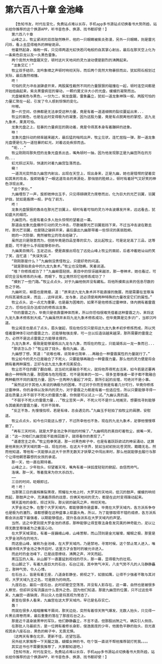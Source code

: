 # 第六百八十章 金池峰
        【告知书友，时代在变化，免费站点难以长存，手机app多书源站点切换看书大势所趋，站长给你推荐的这个换源APP，听书音色多、换源、找书都好使！】
       第六百八十章
       山峰之上，牧尘紧闭的双目陡然睁开，他的一只眼睛被紫炎弥漫，另外一只眼睛，则是雷光闪烁，看上去显得格外的神秘诡异。
       他霍然起身，袖袍一挥，只见得两道光虹快若闪电般的自其掌心射出，最后在那天空上化为一条紫色巨龙以及一头黑色雷象。
       两个庞然大物盘踞天空，顿时这片天地间的灵力波动便是剧烈的沸腾起来。
       “龙象交汇！”
       牧尘双手结印，龙吟象啸之声顿时响彻天际，而后两个庞然大物暴掠而出，犹如陨石般划过天际，最后轰然相撞。
       咚！
       可怕的灵力冲击波肆虐开来，两股属性截然不同的力量狠狠的碰撞在一起，顿时连空间都是开始扭曲起来，紫炎黑雷疯狂的窜动，一颗约莫丈许大小的光盘，缓缓的凝聚而出。
       光盘被紫色与黑色，一分为二，紫龙盘踞，雷象矗立，犹如一道龙象神珠一般，两股可怕的力量汇聚在一起，引发了令人感到惊悚的变化。
       咔嚓。
       那一片空间，仿佛都是无法承受这种力量，竟是有着一道道细微的裂纹蔓延出来...
       牧尘的面色，也是在此时变得极为的凝重，因为这股力量，竟是有点脱离他的掌控，这九龙九象术，果真可怕。
       龙象光盘之上，狂暴的力量疯狂的跳动着，竟是令得其本身有着蹦碎的迹象。
       咻！
       龙象光盘抖动的频率越来越大，最后猛的嗡鸣出声，牧尘见状，连忙屈指一弹，那一道龙象光盘便是化为一道狂暴的虹光，对着远处疾掠而去。
       “呃...”
       牧尘刚刚将那失控的龙象光盘丢出去，嘴角顿时一抽，因为他发现那正是九幽宫所在的方向...
       虹光掠过天际，快速的对着九幽宫坠落而去。
       唰！
       一道流光突然自九幽宫内射出，出现在天空上，现出身来，正是九幽，她也是错愕的望着突如其来的攻击，旋即她看了一眼这道攻击的来源处，那俏丽的脸颊上，顿时有着好气又好笑的神色浮现出来。
       “这个家伙。”
       九幽埋怨了一声，旋即她伸出玉手，只见得磅礴灵力席卷而出，化为巨大的光芒羽翼，羽翼护拢，犹如是盾牌一般，护在了前方。
       咚！
       龙象光盘狠狠的轰击在那光芒羽翼上，顿时有着可怕的灵力冲击波爆发开来，远远看去，犹如盛大的烟花。
       九幽宫内，也是有着众多人抬头惊愕的望着这一幕。
       那道由龙象光盘爆炸引动的灵力冲击，尽数被那光芒羽翼抵挡下来，不过当冲击波在散去时，那光芒羽翼，也是随之破碎开来，最后露出九幽那带着一些惊诧的美丽脸颊。
       她的一次防御，竟然被牧尘的攻击给破了。
       虽然这只是随意而为，但她毕竟是四品至尊的实力，这比起牧尘，可是足足高了三品，这等差距，可不是什么手段能够弥补的。
       九幽美目微闪，玉足迈出，便是直接出现在了远处山峰上牧尘的面前，后者冲着她讪讪的笑了笑，连忙道：“失误失误。”
       “刚刚那是什么？”九幽倒没责怪牧尘，只是好奇的问道。
       “就是那拍卖会中的九龙九象术。”牧尘也没隐瞒，笑着说道。
       “哦？你修炼成功了？”九幽柳眉轻挑，美目中的惊讶越来越浓，那一卷神术，她也看过，可却完全没有修炼的头绪，而眼下，牧尘竟然将它给修炼成功了？
       “摸到了一些门路。”牧尘点点头，对于九幽他倒并没有藏私，将他所摸索出来的信息尽数的告之于她。
       九幽听完，柳眉也是微蹙，道：“原来这九龙九象术并不能直接的施展，而是需要在至尊海内将其凝炼出来，而且...这样说来，龙与象，还必须使用两种特殊的力量改变它们的属性。”
       牧尘点头，这一点尤为重要，也是最为困难的，如果不是他修炼过雷神体，体内拥有着雷霆之力，恐怕也没办法成功的修炼出龙象。
       “你的雷霆之力，毕竟只是依靠雷神体而来，所以你恐怕很难凭借着这种雷霆之力，来将这九龙九象术修炼到大成。”九幽虽然并未将九龙九象术修炼成功，但毕竟算是见多识广，当即沉吟道。
       牧尘闻言也是点了点头，眉头皱起，现在他仅仅只是将这九龙九象术初步修炼而成，所以凭借着雷神体引动的雷霆之力，还能够勉强支撑，可一旦以后造诣越来越深，那所需要的雷霆之力，必然不是这点雷霆之力能够支撑的。
       九龙九象术，极致是能够凝炼出九龙与九象，而现在的牧尘，只能凝炼出一龙一象而已...
       “那该怎么办？”牧尘挠了挠头，看向九幽，道。
       九幽想了想，笑道：“说难也难，说简单也简单...再融合一种雷霆属性的力量就行了。”
       牧尘如今的灵力已是融合了不死火，只要能够再融合一种雷霆力量，那么他的灵力便是将会拥有着两种属性，正好与这九龙九象术完美契合。
       牧尘忍不住的翻了翻白眼，这当初光是融合不死火，就将他弄得死去活来，如今若是还要再融合一种特殊力量，那困难与危险程度，可不是简单的一加一，很多至尊强者一辈子都不敢融合两种截然不同的属性力量，因为一旦两种力量起了冲突，那所引起的反噬，可绝对不是小事。
       “虽然这对于其他人来说的确极为的困难，不过对于你而言倒是有着几分可行，毕竟你修炼过雷神体，你的身体以及体内的灵力，对于雷霆之力都是有着一些适应性，所以只要能够寻得一道在质量上并不弱于不死火的雷霆力量，你倒是可以试上一试。”九幽认真的道。
       “不弱于不死火的雷霆力量...”牧尘苦笑一声，不死火可不是什么地摊货，想要找寻到能够与其媲美的雷霆力量，可并不简单。
       “反正不急，先慢慢找呗，若是有缘，总会遇见的。”九幽玉手轻拍了拍牧尘的肩膀，安慰道。
       牧尘点点头，如今也只能这么想了，不过所幸他也不急，现在的九龙九象术，足够他慢慢琢磨了。
       “再有三天时间，就是大罗金池之争开始的时候了。”九幽明亮的美目盯着牧尘，抿嘴一笑，道：“这一次咱们九幽宫能不能挽回面子，就得看你的表现了。”
       “谨遵宫主之命。”牧尘抱拳笑道，那一对黑色眸子中，也是有着跃跃欲试的神采涌动，这算是他来到大罗天域的第一战，现在的他，在这大千世界，犹如当初初到北苍灵院，籍籍无名，然而他知道，等他有一天能够从这大千世界无数天才妖孽之中闯出来时，那么他就能够去履行与那个让得他朝思暮想的女孩的承诺。
       那一天，他一直在期待着。
       山峰之上，少年抬头，仰望着天穹，嘴角有着一抹弧度轻轻的掀起，自信而帅气。
       洛璃，那一天，等着我来为你大杀四方。
       ……
       三日的时间，眨眼即过。
       咚！咚！
       当那第三日的晨辉撕裂黑夜，照耀在大地上时，大罗天的天地间，低沉的鼓声，缓缓的响彻而起，那鼓声之中，充满着昂扬的战意，仿佛天地间的灵力，都是在此时变得躁动起来。
       铺天盖地的身影，掠过天际，那尖锐的破风之声，响彻天地。
       大罗金池之争，在整个大罗天域内，都能够算作是盛事，毕竟在大罗天域内，各方派系争夺也是极为的激烈，谁都想要在这种盛事上崭露头角，所以，为了能够取得不错的成绩，各方派系都会派出麾下最强者，以期能够借此，提升各自派系在大罗天域内的声望。
       当然，这之中更别提大罗金池的诱惑，那种能够让得至尊法身愈发完美的神奇能力，足以让得无数至尊强者为之垂涎心动。
       在大罗天域深处，有着一座巍峨山峰，山峰葱郁，而山顶则是金光璀璨，耀眼之极，那里是大罗金池所在的地方。
       而这座山峰，被称为金池峰，在大罗天域内，乃是禁地，寻常时候，这个禁止常人进入，唯有着待得大罗金池之争开启时，这里方才会暂时的被允许进入。
       而此时的金池峰下，已是战意缭绕，沸腾之声，冲天而起。
       黑压压的人海，从山脚下一直蔓延到视线的尽头，那一幕，显得极为的壮观。
       在山脚之下，有着九座巨大的石台，石台辽阔，其中煞气冲天，八支气势不凡的人马静静矗立，那种气势，令人心悸。
       在石台上，皆是有着王座，八道身影静坐，俯视之下，如狼如鹰，让得不少强者不敢与其对视，大罗天域九王之名，可是颇为的响亮。
       九座石台，最后一座石台，此时却是空空荡荡，并没有人影存在，这一幕，自然也是被很多人察觉，但却并没有流露出什么意外之色，因为他们知道，那是九幽宫的位置，只不过这些年来，九幽宫一直缺席，所以众人也是将其视为常态了。
       甚至在很多人看来，九幽宫在这大罗天域内，早已是名存实亡。
       轰！
       而就在很多人暗暗撇嘴不屑间，那天边处，突然有着惊天煞气爆发，无数人抬头，只见得一片黑云席卷而来，最后重重的落在了那座石台之上。
       那是近千道身披黑甲的军队，他们静静矗立，不言不语，但那股凶煞之气，确实引人侧目。
       在那批人马最前方，是一位拥有着修长身影，俊逸面庞的少年，他面色平静的抬头，目光直视其余八座石台，黑色的眸子中，无畏无惧。
       （这两天有事在北京，更新不佳，还望包涵。
       另外给大家推荐一下天醒之路，蝴蝶女神的书，吃个饭一直说不帮他推荐就打死我。。。。
       其实这书也不需要我推荐了，大家都知道吧。）
       【告知书友，时代在变化，免费站点难以长存，手机app多书源站点切换看书大势所趋，站长给你推荐的这个换源APP，听书音色多、换源、找书都好使！】
